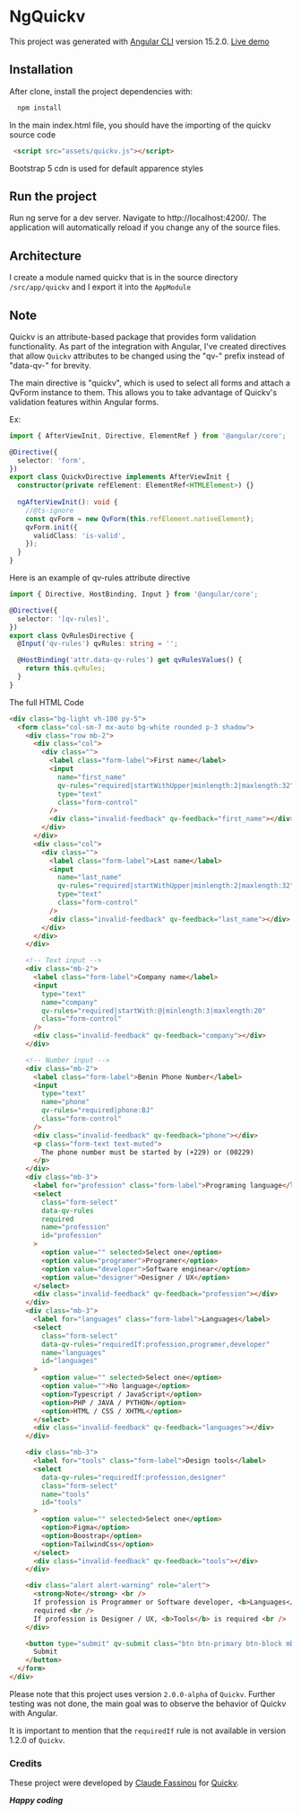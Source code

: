 # NgQuickv

This project was generated with [Angular CLI](https://github.com/angular/angular-cli) version 15.2.0.
[Live demo](https://angulat-quickv.vercel.app/)
## Installation
After clone, install the project dependencies with:
```bash
  npm install
```
In the main index.html file, you should have the importing of the quickv source code
```html
 <script src="assets/quickv.js"></script>
```

Bootstrap 5 cdn is used for default apparence styles
## Run the project
Run ng serve for a dev server. Navigate to http://localhost:4200/. The application will automatically reload if you change any of the source files.

## Architecture
I create a module named quickv that is in the source directory `/src/app/quickv` and I export it into the  `AppModule`

## Note
Quickv is an attribute-based package that provides form validation functionality. As part of the integration with Angular, I've created directives that allow `Quickv` attributes to be changed using the "qv-" prefix instead of "data-qv-" for brevity.

The main directive is "quickv", which is used to select all forms and attach a QvForm instance to them. This allows you to take advantage of Quickv's validation features within Angular forms.

Ex:
```ts
import { AfterViewInit, Directive, ElementRef } from '@angular/core';

@Directive({
  selector: 'form',
})
export class QuickvDirective implements AfterViewInit {
  constructor(private refElement: ElementRef<HTMLElement>) {}
  
  ngAfterViewInit(): void {
    //@ts-ignore
    const qvForm = new QvForm(this.refElement.nativeElement);
    qvForm.init({
      validClass: 'is-valid',
    });
  }
}
```

Here is an example of qv-rules attribute directive
```ts
import { Directive, HostBinding, Input } from '@angular/core';

@Directive({
  selector: '[qv-rules]',
})
export class QvRulesDirective {
  @Input('qv-rules') qvRules: string = '';

  @HostBinding('attr.data-qv-rules') get qvRulesValues() {
    return this.qvRules;
  }
}
```

The full HTML Code

```html
<div class="bg-light vh-100 py-5">
  <form class="col-sm-7 mx-auto bg-white rounded p-3 shadow">
    <div class="row mb-2">
      <div class="col">
        <div class="">
          <label class="form-label">First name</label>
          <input
            name="first_name"
            qv-rules="required|startWithUpper|minlength:2|maxlength:32"
            type="text"
            class="form-control"
          />
          <div class="invalid-feedback" qv-feedback="first_name"></div>
        </div>
      </div>
      <div class="col">
        <div class="">
          <label class="form-label">Last name</label>
          <input
            name="last_name"
            qv-rules="required|startWithUpper|minlength:2|maxlength:32"
            type="text"
            class="form-control"
          />
          <div class="invalid-feedback" qv-feedback="last_name"></div>
        </div>
      </div>
    </div>

    <!-- Text input -->
    <div class="mb-2">
      <label class="form-label">Company name</label>
      <input
        type="text"
        name="company"
        qv-rules="required|startWith:@|minlength:3|maxlength:20"
        class="form-control"
      />
      <div class="invalid-feedback" qv-feedback="company"></div>
    </div>

    <!-- Number input -->
    <div class="mb-2">
      <label class="form-label">Benin Phone Number</label>
      <input
        type="text"
        name="phone"
        qv-rules="required|phone:BJ"
        class="form-control"
      />
      <div class="invalid-feedback" qv-feedback="phone"></div>
      <p class="form-text text-muted">
        The phone number must be started by (+229) or (00229)
      </p>
    </div>
    <div class="mb-3">
      <label for="profession" class="form-label">Programing language</label>
      <select
        class="form-select"
        data-qv-rules
        required
        name="profession"
        id="profession"
      >
        <option value="" selected>Select one</option>
        <option value="programer">Programer</option>
        <option value="developer">Software enginear</option>
        <option value="designer">Designer / UX</option>
      </select>
      <div class="invalid-feedback" qv-feedback="profession"></div>
    </div>
    <div class="mb-3">
      <label for="languages" class="form-label">Languages</label>
      <select
        class="form-select"
        data-qv-rules="requiredIf:profession,programer,developer"
        name="languages"
        id="languages"
      >
        <option value="" selected>Select one</option>
        <option value="">No language</option>
        <option>Typescript / JavaScript</option>
        <option>PHP / JAVA / PYTHON</option>
        <option>HTML / CSS / XHTML</option>
      </select>
      <div class="invalid-feedback" qv-feedback="languages"></div>
    </div>

    <div class="mb-3">
      <label for="tools" class="form-label">Design tools</label>
      <select
        data-qv-rules="requiredIf:profession,designer"
        class="form-select"
        name="tools"
        id="tools"
      >
        <option value="" selected>Select one</option>
        <option>Figma</option>
        <option>Boostrap</option>
        <option>TailwindCss</option>
      </select>
      <div class="invalid-feedback" qv-feedback="tools"></div>
    </div>

    <div class="alert alert-warning" role="alert">
      <strong>Note</strong> <br />
      If profession is Programmer or Software developer, <b>Languages</b> is
      required <br />
      If profession is Designer / UX, <b>Tools</b> is required <br />
    </div>

    <button type="submit" qv-submit class="btn btn-primary btn-block mb-2">
      Submit
    </button>
  </form>
</div>
```
Please note that this project uses version `2.0.0-alpha` of `Quickv`. Further testing was not done, the main goal was to observe the behavior of Quickv with Angular.

It is important to mention that the `requiredIf` rule is not available in version 1.2.0 of `Quickv`.

### Credits

These project were developed by [Claude Fassinou](https://github.com/Claudye) for [Quickv](https://github.com/quick-v).

**_Happy coding_**
